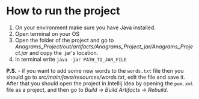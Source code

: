 # How to run the project
1. On your environment make sure you have Java installed.
2. Open terminal on your OS
3. Open the folder of the project and go to *Anagrams_Project/out/artifacts/Anagrams_Project_jar/Anagrams_Project.jar* and copy the .jar's location.
4. In terminal write ```java -jar PATH_TO_JAR_FILE```

**P.S.** - if you want to add some new words to the ```words.txt``` file then you should go to *src/main/java/resources/words.txt*, edit the file and save it.
After that you should open the project in Intellij Idea by opening the ```pom.xml``` file as a project, and then go to *Build -> Build Artifacts -> Rebuild*.